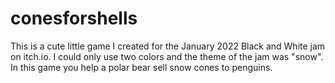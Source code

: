 # conesforshells
This is a cute little game I created for the January 2022 Black and White jam on itch.io. I could only use two colors and the theme of the jam was "snow". In this game you help a polar bear sell snow cones to penguins.
